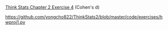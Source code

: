 [Think Stats Chapter 2 Exercise 4](http://greenteapress.com/thinkstats2/html/thinkstats2003.html#toc24) (Cohen's d)

https://github.com/yongcho822/ThinkStats2/blob/master/code/exercises/hwproj1.py
